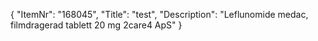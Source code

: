 {
  "ItemNr": "168045",
  "Title": "test",
  "Description": "Leflunomide medac, filmdragerad tablett 20 mg 2care4 ApS"
}